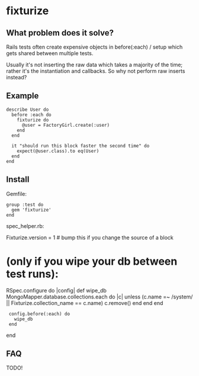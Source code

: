 
# fixturize

## What problem does it solve?

  Rails tests often create expensive objects in before(:each) / setup
  which gets shared between multiple tests.

  Usually it's not inserting the raw data which takes a majority of the time;
  rather it's the instantiation and callbacks.  So why not perform raw inserts instead?

## Example

    describe User do
      before :each do
        fixturize do
          @user = FactoryGirl.create(:user)
        end
      end

      it "should run this block faster the second time" do
        expect(@user.class).to eq(User)
      end
    end

## Install

Gemfile:

    group :test do
      gem 'fixturize'
    end

spec_helper.rb:

   Fixturize.version = 1 # bump this if you change the source of a block

   # (only if you wipe your db between test runs):
   RSpec.configure do |config|
     def wipe_db
       MongoMapper.database.collections.each do |c|
         unless (c.name =~ /system/ || Fixturize.collection_name == c.name)
           c.remove()
         end
       end
     end

     config.before(:each) do
       wipe_db
     end
   end

## FAQ

TODO!